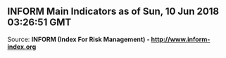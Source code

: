 ## INFORM Main Indicators as of Sun, 10 Jun 2018 03:26:51 GMT

Source: **INFORM (Index For Risk Management) - http://www.inform-index.org**